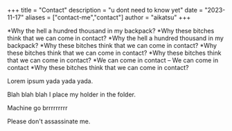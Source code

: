 +++
title = "Contact"
description = "u dont need to know yet"
date = "2023-11-17"
aliases = ["contact-me","contact"]
author = "aikatsu"
+++

*Why the hell a hundred thousand in my backpack?
*Why these bitches think that we can come in contact?
*Why the hell a hundred thousand in my backpack?
*Why these bitches think that we can come in contact?
*Why these bitches think that we can come in contact?
*Why these bitches think that we can come in contact?
*We can come in contact – We can come in contact
*Why these bitches think that we can come in contact?

Lorem ipsum yada yada yada.

Blah blah blah I place my holder in the folder.

Machine go brrrrrrrrr

Please don't assassinate me.


